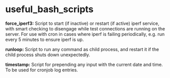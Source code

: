 # useful_bash_scripts


**force_iperf3:**
Script to start (if inactive) or restart (if active) iperf service, with smart checking to disengage while test connections are running on the server. For use with cron in cases where iperf is failing periodically, e.g. run every 5 minutes to ensure iperf is up.

**runloop:**
Script to run any command as child process, and restart it if the child process shuts down unexpectedly.

**timestamp:**
Script for prepending any input with the current date and time. To be used for cronjob log entries.
